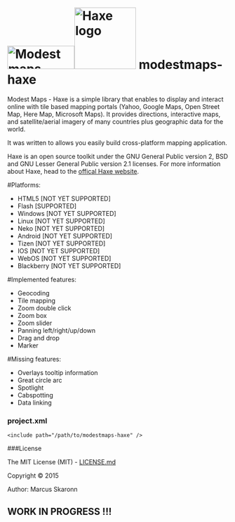 # [<img src="https://code.google.com/p/modestmaps/logo?cct=0" alt="Modest maps" width="153" height="53">](http://modestmaps.com/)[<img src="http://haxe.org/img/haxe-logo-horizontal.svg" alt="Haxe logo" width="140">](http://haxe.org) modestmaps-haxe

Modest Maps - Haxe is a simple library that enables to display and interact online with tile based mapping portals (Yahoo, Google Maps, Open Street Map, Here Map, Microsoft Maps).
It provides directions, interactive maps, and satellite/aerial imagery of many countries plus geographic data for the world.

It was written to allows you easily build cross-platform mapping application.

Haxe is an open source toolkit under the GNU General Public version 2, BSD and GNU Lesser General Public version 2.1 licenses. 
For more information about Haxe, head to the [offical Haxe website](http://haxe.org).

#Platforms:
 * HTML5  [NOT YET SUPPORTED]
 * Flash  [SUPPORTED]
 * Windows  [NOT YET SUPPORTED]
 * Linux  [NOT YET SUPPORTED]
 * Neko  [NOT YET SUPPORTED]
 * Android  [NOT YET SUPPORTED]
 * Tizen  [NOT YET SUPPORTED]
 * IOS  [NOT YET SUPPORTED]
 * WebOS  [NOT YET SUPPORTED]
 * Blackberry  [NOT YET SUPPORTED]

#Implemented features:
 * Geocoding
 * Tile mapping
 * Zoom double click
 * Zoom box
 * Zoom slider
 * Panning left/right/up/down
 * Drag and drop
 * Marker

#Missing features:
 * Overlays tooltip information
 * Great circle arc
 * Spotlight
 * Cabspotting
 * Data linking

### project.xml

    <include path="/path/to/modestmaps-haxe" />


###License

The MIT License (MIT) - [LICENSE.md](LICENSE.md)

Copyright &copy; 2015

Author: Marcus Skaronn

WORK IN PROGRESS !!!
----------------